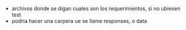 - archivos donde se digan cuales son los requerimientos, si no ubiesen test
- podria hacer una carpera ue se llame responses, o data